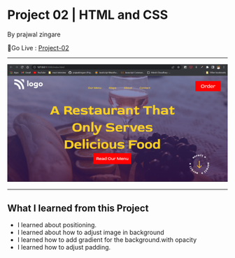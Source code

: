 # Project 02 | HTML and CSS

By prajwal zingare

🔗Go Live : [Project-02](https://project02-ineuron.netlify.app/)

---

![myproject](./Screenshot%20(23).png)

---
## What I learned from this Project
  - I learned about positioning.
  - I  learned about how to adjust image in background
 - I learned how to add gradient for the background.with opacity
 - I  learned how to adjust padding.